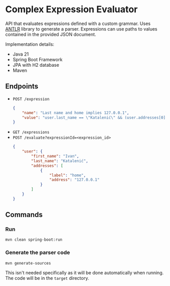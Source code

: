 # Complex Expression Evaluator

API that evaluates expressions defined with a custom grammar.
Uses [ANTLR](https://www.antlr.org/index.html) library to generate a parser.
Expressions can use paths to values contained in the provided JSON document.

Implementation details:
- Java 21
- Spring Boot Framework
- JPA with H2 database
- Maven

## Endpoints
- `POST /expression`
	```json
	{
		"name": "Last name and home implies 127.0.0.1",
		"value": "user.last_name == \"Katalenić\" && (user.addresses[0].label != \"home\" OR user.addresses[0].address == \"127.0.0.1\")"
	}
    ```
- `GET /expressions`
- `POST /evaluate?expressionId=<expression_id>`
	```json
	{
		"user": {
			"first_name": "Ivan",
			"last_name": "Katalenić",
			"addresses": [
				{
					"label": "home",
					"address": "127.0.0.1"
				}
			]
		}
	}
	```

## Commands

### Run

```shell
mvn clean spring-boot:run
```

### Generate the parser code

```shell
mvn generate-sources
```

This isn't needed specifically as it will be done automatically when running. The code will be in the `target` directory.
